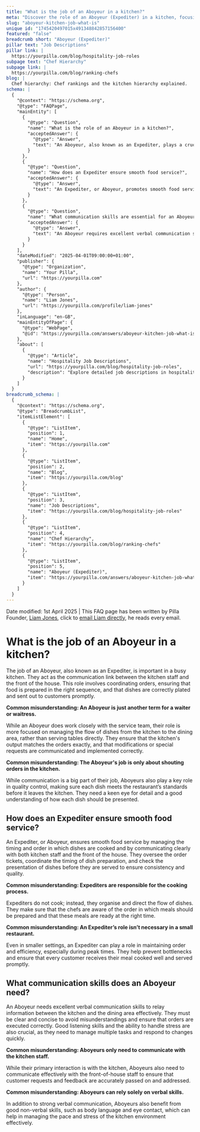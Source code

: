 ```yaml
---
title: "What is the job of an Aboyeur in a kitchen?"
meta: "Discover the role of an Aboyeur (Expediter) in a kitchen, focusing on their duties in coordinating orders and ensuring quality control in dish presentation."
slug: "aboyeur-kitchen-job-what-is"
unique id: "1745420497015x491348842857156400"
featured: "false"
breadcrumb short: "Aboyeur (Expediter)"
pillar text: "Job Descriptions"
pillar link: |
  https://yourpilla.com/blog/hospitality-job-roles
subpage text: "Chef Hierarchy"
subpage link: |
  https://yourpilla.com/blog/ranking-chefs
blog: |
  Chef hierarchy: Chef rankings and the kitchen hierarchy explained.
schema: |
  {
    "@context": "https://schema.org",
    "@type": "FAQPage",
    "mainEntity": [
      {
        "@type": "Question",
        "name": "What is the role of an Aboyeur in a kitchen?",
        "acceptedAnswer": {
          "@type": "Answer",
          "text": "An Aboyeur, also known as an Expediter, plays a crucial role in a busy kitchen by acting as the communication link between kitchen staff and the front of the house. This individual coordinates orders, ensures that food is prepared in the correct sequence, and ensures that dishes are properly plated and delivered in a timely manner. They manage the flow of dishes, ensuring that the kitchen's output matches orders and that special requests are communicated and implemented correctly. Aboyeurs also oversee quality control, confirming each dish meets the restaurant's standards."
        }
      },
      {
        "@type": "Question",
        "name": "How does an Expediter ensure smooth food service?",
        "acceptedAnswer": {
          "@type": "Answer",
          "text": "An Expediter, or Aboyeur, promotes smooth food service by managing the order and timing of dishes, coordinating with both kitchen and front-of-house staff. They oversee order tickets, direct the preparation timing, and check each dish's presentation before service to maintain consistency and quality. Expediters organize the kitchen flow to ensure meals are prepared and served at the appropriate times, enhancing efficiency and customer satisfaction, even during busy periods."
        }
      },
      {
        "@type": "Question",
        "name": "What communication skills are essential for an Aboyeur?",
        "acceptedAnswer": {
          "@type": "Answer",
          "text": "An Aboyeur requires excellent verbal communication skills to effectively relay important information between the kitchen and dining area. They must be clear and concise to prevent misunderstandings and ensure accurate execution of orders. Strong listening skills and stress management are also vital, as Aboyeurs handle multiple tasks and sudden changes. Additionally, effective non-verbal communication skills, like body language and eye contact, are beneficial in managing the kitchen's pace and stress."
        }
      }
    ],
    "dateModified": "2025-04-01T09:00:00+01:00",
    "publisher": {
      "@type": "Organization",
      "name": "Your Pilla",
      "url": "https://yourpilla.com"
    },
    "author": {
      "@type": "Person",
      "name": "Liam Jones",
      "url": "https://yourpilla.com/profile/liam-jones"
    },
    "inLanguage": "en-GB",
    "mainEntityOfPage": {
      "@type": "WebPage",
      "@id": "https://yourpilla.com/answers/aboyeur-kitchen-job-what-is"
    },
    "about": [
      {
        "@type": "Article",
        "name": "Hospitality Job Descriptions",
        "url": "https://yourpilla.com/blog/hospitality-job-roles",
        "description": "Explore detailed job descriptions in hospitality, including roles, duties, and skills required, to better understand various positions and their responsibilities within a business."
      }
    ]
  }
breadcrumb_schema: |
  {
    "@context": "https://schema.org",
    "@type": "BreadcrumbList",
    "itemListElement": [
      {
        "@type": "ListItem",
        "position": 1,
        "name": "Home",
        "item": "https://yourpilla.com"
      },
      {
        "@type": "ListItem",
        "position": 2,
        "name": "Blog",
        "item": "https://yourpilla.com/blog"
      },
      {
        "@type": "ListItem",
        "position": 3,
        "name": "Job Descriptions",
        "item": "https://yourpilla.com/blog/hospitality-job-roles"
      },
      {
        "@type": "ListItem",
        "position": 4,
        "name": "Chef Hierarchy",
        "item": "https://yourpilla.com/blog/ranking-chefs"
      },
      {
        "@type": "ListItem",
        "position": 5,
        "name": "Aboyeur (Expediter)",
        "item": "https://yourpilla.com/answers/aboyeur-kitchen-job-what-is"
      }
    ]
  }
---
```


Date modified: 1st April 2025 | This FAQ page has been written by Pilla Founder, [Liam Jones](https://yourpilla.com/profile/liam-jones), click to [email Liam directly](https://mailto:liam@yourpilla.com), he reads every email.

# What is the job of an Aboyeur in a kitchen?

The job of an Aboyeur, also known as an Expediter, is important in a busy kitchen. They act as the communication link between the kitchen staff and the front of the house. This role involves coordinating orders, ensuring that food is prepared in the right sequence, and that dishes are correctly plated and sent out to customers promptly.

**Common misunderstanding: An Aboyeur is just another term for a waiter or waitress.**

While an Aboyeur does work closely with the service team, their role is more focused on managing the flow of dishes from the kitchen to the dining area, rather than serving tables directly. They ensure that the kitchen's output matches the orders exactly, and that modifications or special requests are communicated and implemented correctly.

**Common misunderstanding: The Aboyeur's job is only about shouting orders in the kitchen.**

While communication is a big part of their job, Aboyeurs also play a key role in quality control, making sure each dish meets the restaurant’s standards before it leaves the kitchen. They need a keen eye for detail and a good understanding of how each dish should be presented.

## How does an Expediter ensure smooth food service?

An Expediter, or Aboyeur, ensures smooth food service by managing the timing and order in which dishes are cooked and by communicating clearly with both kitchen staff and the front of the house. They oversee the order tickets, coordinate the timing of dish preparation, and check the presentation of dishes before they are served to ensure consistency and quality.

**Common misunderstanding: Expediters are responsible for the cooking process.**

Expediters do not cook; instead, they organise and direct the flow of dishes. They make sure that the chefs are aware of the order in which meals should be prepared and that these meals are ready at the right time.

**Common misunderstanding: An Expediter’s role isn’t necessary in a small restaurant.**

Even in smaller settings, an Expediter can play a role in maintaining order and efficiency, especially during peak times. They help prevent bottlenecks and ensure that every customer receives their meal cooked well and served promptly.

## What communication skills does an Aboyeur need?

An Aboyeur needs excellent verbal communication skills to relay information between the kitchen and the dining area effectively. They must be clear and concise to avoid misunderstandings and ensure that orders are executed correctly. Good listening skills and the ability to handle stress are also crucial, as they need to manage multiple tasks and respond to changes quickly.

**Common misunderstanding: Aboyeurs only need to communicate with the kitchen staff.**

While their primary interaction is with the kitchen, Aboyeurs also need to communicate effectively with the front-of-house staff to ensure that customer requests and feedback are accurately passed on and addressed.

**Common misunderstanding: Aboyeurs can rely solely on verbal skills.**

In addition to strong verbal communication, Aboyeurs also benefit from good non-verbal skills, such as body language and eye contact, which can help in managing the pace and stress of the kitchen environment effectively.